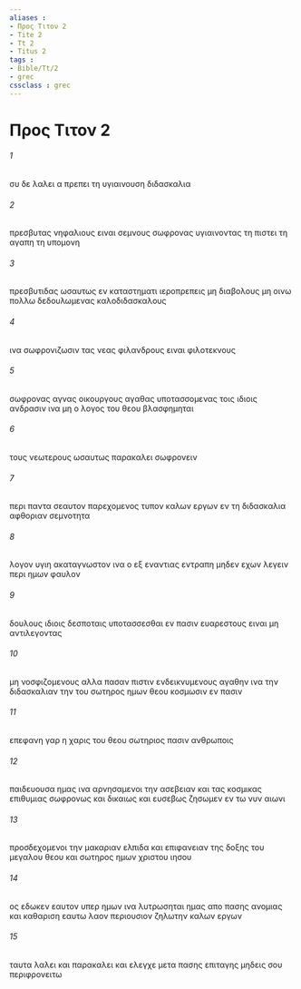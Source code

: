 ```yaml
---
aliases : 
- Προς Τιτον 2
- Tite 2
- Tt 2
- Titus 2
tags : 
- Bible/Tt/2
- grec
cssclass : grec
---
```


# Προς Τιτον 2

###### 1
συ δε λαλει α πρεπει τη υγιαινουση διδασκαλια
###### 2
πρεσβυτας νηφαλιους ειναι σεμνους σωφρονας υγιαινοντας τη πιστει τη αγαπη τη υπομονη
###### 3
πρεσβυτιδας ωσαυτως εν καταστηματι ιεροπρεπεις μη διαβολους μη οινω πολλω δεδουλωμενας καλοδιδασκαλους
###### 4
ινα σωφρονιζωσιν τας νεας φιλανδρους ειναι φιλοτεκνους
###### 5
σωφρονας αγνας οικουργους αγαθας υποτασσομενας τοις ιδιοις ανδρασιν ινα μη ο λογος του θεου βλασφημηται
###### 6
τους νεωτερους ωσαυτως παρακαλει σωφρονειν
###### 7
περι παντα σεαυτον παρεχομενος τυπον καλων εργων εν τη διδασκαλια αφθοριαν σεμνοτητα
###### 8
λογον υγιη ακαταγνωστον ινα ο εξ εναντιας εντραπη μηδεν εχων λεγειν περι ημων φαυλον
###### 9
δουλους ιδιοις δεσποταις υποτασσεσθαι εν πασιν ευαρεστους ειναι μη αντιλεγοντας
###### 10
μη νοσφιζομενους αλλα πασαν πιστιν ενδεικνυμενους αγαθην ινα την διδασκαλιαν την του σωτηρος ημων θεου κοσμωσιν εν πασιν
###### 11
επεφανη γαρ η χαρις του θεου σωτηριος πασιν ανθρωποις
###### 12
παιδευουσα ημας ινα αρνησαμενοι την ασεβειαν και τας κοσμικας επιθυμιας σωφρονως και δικαιως και ευσεβως ζησωμεν εν τω νυν αιωνι
###### 13
προσδεχομενοι την μακαριαν ελπιδα και επιφανειαν της δοξης του μεγαλου θεου και σωτηρος ημων χριστου ιησου
###### 14
ος εδωκεν εαυτον υπερ ημων ινα λυτρωσηται ημας απο πασης ανομιας και καθαριση εαυτω λαον περιουσιον ζηλωτην καλων εργων
###### 15
ταυτα λαλει και παρακαλει και ελεγχε μετα πασης επιταγης μηδεις σου περιφρονειτω
